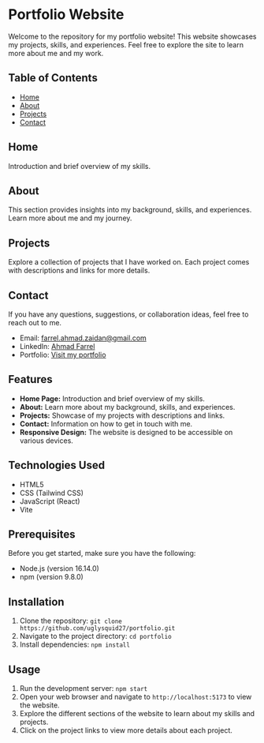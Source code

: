 # Portfolio Website

Welcome to the repository for my portfolio website! This website showcases my projects, skills, and experiences. Feel free to explore the site to learn more about me and my work.

## Table of Contents

- [Home](#home)
- [About](#about)
- [Projects](#projects)
- [Contact](#contact)

## Home

Introduction and brief overview of my skills.

## About

This section provides insights into my background, skills, and experiences. Learn more about me and my journey.

## Projects

Explore a collection of projects that I have worked on. Each project comes with descriptions and links for more details.

## Contact

If you have any questions, suggestions, or collaboration ideas, feel free to reach out to me.

- Email: farrel.ahmad.zaidan@gmail.com
- LinkedIn: [Ahmad Farrel](https://www.linkedin.com/in/uglysquid/)
- Portfolio: [Visit my portfolio](https://bit.ly/uglysquid)

## Features

- **Home Page:** Introduction and brief overview of my skills.
- **About:** Learn more about my background, skills, and experiences.
- **Projects:** Showcase of my projects with descriptions and links.
- **Contact:** Information on how to get in touch with me.
- **Responsive Design:** The website is designed to be accessible on various devices.

## Technologies Used

- HTML5
- CSS (Tailwind CSS)
- JavaScript (React)
- Vite

## Prerequisites

Before you get started, make sure you have the following:

- Node.js (version 16.14.0)
- npm (version 9.8.0)

## Installation

1. Clone the repository: `git clone https://github.com/uglysquid27/portfolio.git`
2. Navigate to the project directory: `cd portfolio`
3. Install dependencies: `npm install`

## Usage

1. Run the development server: `npm start`
2. Open your web browser and navigate to `http://localhost:5173` to view the website.
3. Explore the different sections of the website to learn about my skills and projects.
4. Click on the project links to view more details about each project.

